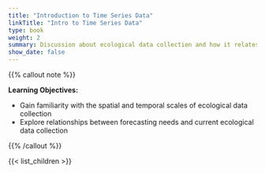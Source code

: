 ```yaml
---
title: "Introduction to Time Series Data"
linkTitle: "Intro to Time Series Data"
type: book
weight: 2
summary: Discussion about ecological data collection and how it relates to forecasting
show_date: false
---
```


{{% callout note %}}

**Learning Objectives:**
* Gain familiarity with the spatial and temporal scales of ecological data collection
* Explore relationships between forecasting needs and current ecological data collection

{{% /callout %}}

{{< list_children >}}
